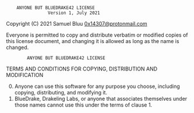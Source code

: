         ANYONE BUT BLUEDRAKE42 LICENSE
                    Version 1, July 2021

 Copyright (C) 2021 Samuel Bluu <0x14307@protonmail.com> 

 Everyone is permitted to copy and distribute verbatim or modified 
 copies of this license document, and changing it is allowed as long 
 as the name is changed. 

            ANYONE BUT BLUEDRAKE42 LICENSE
   TERMS AND CONDITIONS FOR COPYING, DISTRIBUTION AND MODIFICATION 

  0. Anyone can use this software for any purpose you choose, including copying, distributing, and modifying it.
  1. BlueDrake, Drakeling Labs, or anyone that associates themselves under those names cannot use this under the terms of clause 1.
